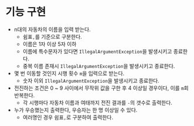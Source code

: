 # 기능 구현

- n대의 자동차의 이름을 입력 받는다.
  - 쉼표`,`를 기준으로 구분한다.
  - 이름은 1자 이상 5자 이하
  - 이름에 특수문자가 있다면 `IllegalArgumentException`을 발생시키고 종료한다.
  - 중복 이름 존재시 `IllegalArgumentException`을 발생시키고 종료한다.
- 몇 번 이동할 것인지 시행 횟수 `m`을 입력으로 받는다.
  - 숫자 이외 `IllegalArgumentException`을 발생시키고 종료한다.
- 전진하는 조건은 0 ~ 9 사이에서 무작위 값을 구한 후 4 이상일 경우이다, 이를 `m`회 반복한다.
  - 각 시행마다 자동차 이름과 여태까지 전진 결과를 `-`의 갯수로 출력한다.
- 누가 우승했는지 출력한다, 우승자는 한 명 이상일 수 있다.
  - 여러명인 경우 쉼표`,`로 구분하여 출력한다.